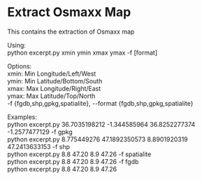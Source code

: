 # Extract Osmaxx Map
This contains the extraction of Osmaxx map

Using:  
python excerpt.py xmin ymin xmax ymax -f [format]  

Options:  
    xmin: Min Longitude/Left/West  
    ymin: Min Latitude/Bottom/South  
    xmax: Max Longitude/Right/East  
    ymax: Max Latitude/Top/North  
    -f {fgdb,shp,gpkg,spatialite}, --format {fgdb,shp,gpkg,spatialite}  

Examples:  
python excerpt.py 36.7035198212 -1.344585964 36.8252277374 -1.2577477129 -f gpkg  
python excerpt.py 8.775449276 47.1892350573 8.8901920319 47.2413633153 -f shp  
python excerpt.py 8.8 47.20 8.9 47.26 -f spatialite  
python excerpt.py 8.8 47.20 8.9 47.26 -f fgdb  
python excerpt.py 8.8 47.20 8.9 47.26  
